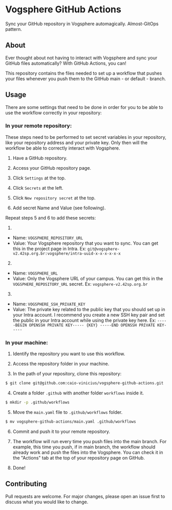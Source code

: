 # Vogsphere GitHub Actions

Sync your GitHub repository in Vogsphere automagically. Almost-GitOps pattern.

## About

Ever thought about not having to interact with Vogsphere and sync your GitHub files automatically? With GitHub Actions, you can!

This repository contains the files needed to set up a workflow that pushes your files whenever you push them to the GitHub main - or default - branch.

## Usage

There are some settings that need to be done in order for you to be able to use the workflow correctly in your repository:

### In your remote repository:

These steps need to be performed to set secret variables in your repository, like your repository address and your private key. Only then will the workflow be able to correctly interact with Vogsphere.

1. Have a GitHub repository.

2. Access your GitHub repository page.

3. Click `Settings` at the top.

4. Click `Secrets` at the left.

5. Click `New repository secret` at the top.

6. Add secret Name and Value (see following).

Repeat steps 5 and 6 to add these secrets:
 
1.
- Name: `VOGSPHERE_REPOSITORY_URL`
- Value: Your Vogsphere repository that you want to sync. You can get this in the project page in Intra. Ex: `git@vogsphere-v2.42sp.org.br:vogsphere/intra-uuid-x-x-x-x-x-x`

2.
- Name: `VOGSPHERE_URL`
- Value: Only the Vogsphere URL of your campus. You can get this in the `VOGSPHERE_REPOSITORY_URL` secret. Ex: `vogsphere-v2.42sp.org.br`

3. 
- Name: `VOGSPHERE_SSH_PRIVATE_KEY`
- Value: The private key related to the public key that you should set up in your Intra account. I recommend you create a new SSH key pair and set the public in your Intra account while using the private key here. Ex: `-----BEGIN OPENSSH PRIVATE KEY----- {KEY} -----END OPENSSH PRIVATE KEY-----`

### In your machine:

1. Identify the repository you want to use this workflow.

2. Access the repository folder in your machine.

3. In the path of your repository, clone this repository:

```bash
$ git clone git@github.com:caio-vinicius/vogsphere-github-actions.git
```

4. Create a folder `.github` with another folder `workflows` inside it.

```bash
$ mkdir -p .github/workflows
```

5. Move the `main.yaml` file to `.github/workflows` folder.

```bash
$ mv vogsphere-github-actions/main.yaml .github/workflows
```

6. Commit and push it to your remote repository. 

7. The workflow will run every time you push files into the main branch. For example, this time you push, if in main branch, the workflow should already work and push the files into the Vogsphere. You can check it in the "Actions" tab at the top of your repository page on GitHub.

8. Done!

## Contributing

Pull requests are welcome. For major changes, please open an issue first to discuss what you would like to change.
